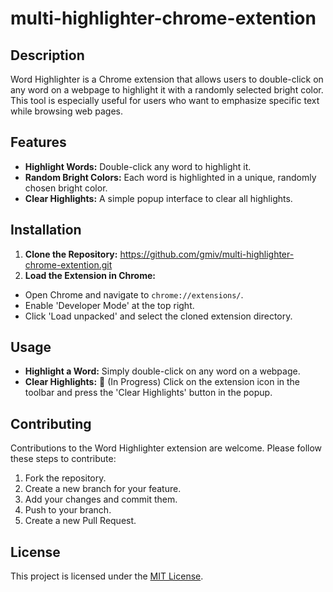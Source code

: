 # multi-highlighter-chrome-extention


## Description

Word Highlighter is a Chrome extension that allows users to double-click on any word on a webpage to highlight it with a randomly selected bright color. This tool is especially useful for users who want to emphasize specific text while browsing web pages.

## Features

- **Highlight Words:** Double-click any word to highlight it.
- **Random Bright Colors:** Each word is highlighted in a unique, randomly chosen bright color.
- **Clear Highlights:** A simple popup interface to clear all highlights.

## Installation

1. **Clone the Repository:** https://github.com/gmiv/multi-highlighter-chrome-extention.git
2. **Load the Extension in Chrome:**
- Open Chrome and navigate to `chrome://extensions/`.
- Enable 'Developer Mode' at the top right.
- Click 'Load unpacked' and select the cloned extension directory.

## Usage

- **Highlight a Word:** Simply double-click on any word on a webpage.
- **Clear Highlights:** 🚧 (In Progress) Click on the extension icon in the toolbar and press the 'Clear Highlights' button in the popup. 

## Contributing

Contributions to the Word Highlighter extension are welcome. Please follow these steps to contribute:

1. Fork the repository.
2. Create a new branch for your feature.
3. Add your changes and commit them.
4. Push to your branch.
5. Create a new Pull Request.

## License

This project is licensed under the [MIT License](LICENSE).


